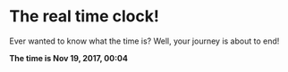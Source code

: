 # The real time clock!

Ever wanted to know what the time is? Well, your journey is about to end!

**The time is Nov 19, 2017, 00:04**